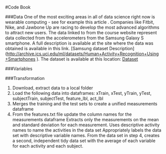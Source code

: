 #Code Book


###Data
One of the most exciting areas in all of data science right now is wearable computing - see for example this article . Companies like Fitbit, Nike, and Jawbone Up are racing to develop the most advanced algorithms to attract new users. The data linked to from the course website represent data collected from the accelerometers from the Samsung Galaxy S smartphone. A full description is available at the site where the data was obtained is available in this link.
[Samsung dataset Description] (http://archive.ics.uci.edu/ml/datasets/Human+Activity+Recognition+Using+Smartphones ). The dataset is available at this location:
[Dataset](https://d396qusza40orc.cloudfront.net/getdata%2Fprojectfiles%2FUCI%20HAR%20Dataset.zip )

###Variables





###Transformation
1. Download, extract data to a local folder 
2. Load the following data into dataframes: xTrain, xTest, yTrain, yTest, subjectTrain, subjectTest, feature_lbl, act_lbl  
3. Merges the training and the test sets to create a unified measurements dataframe
4. From the features.txt file update the column names for the measurements dataframe
Extracts only the measurements on the mean and standard deviation for each measurement. 
Uses descriptive activity names to name the activities in the data set
Appropriately labels the data set with descriptive variable names. 
From the data set in step 4, creates a second, independent tidy data set with the average of each variable for each activity and each subject.
